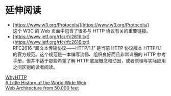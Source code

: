
# 延伸阅读
* [https://www.w3.org/Protocols/](https://www.w3.org/Protocols/)  
这个 W3C 的 Web 页面中包含了很多与 HTTP 协议有关的重要链接。
* [https://www.ietf.org/rfc/rfc2616.txt](https://www.ietf.org/rfc/rfc2616.txt)  
RFC2616 “超文本传输协议——HTTP/1.1” 是当前 HTTP 协议版本 HTTP/1.1 的官方规范。这个规范是一本编写流畅、组织良好而且非常详细的 HTTP 参考手册，但并不适于那些希望了解 HTTP 底层概念和动因，或者原理与实际应用之间区别的读者阅读。

[WhyHTTP](https://www.w3.org/Protocols/WhyHTTP.html)  
[A Little History of the World Wide Web](https://www.w3.org/History.html)  
[Web Architecture from 50,000 feet](https://www.w3.org/DesignIssues/Architecture.html)  
